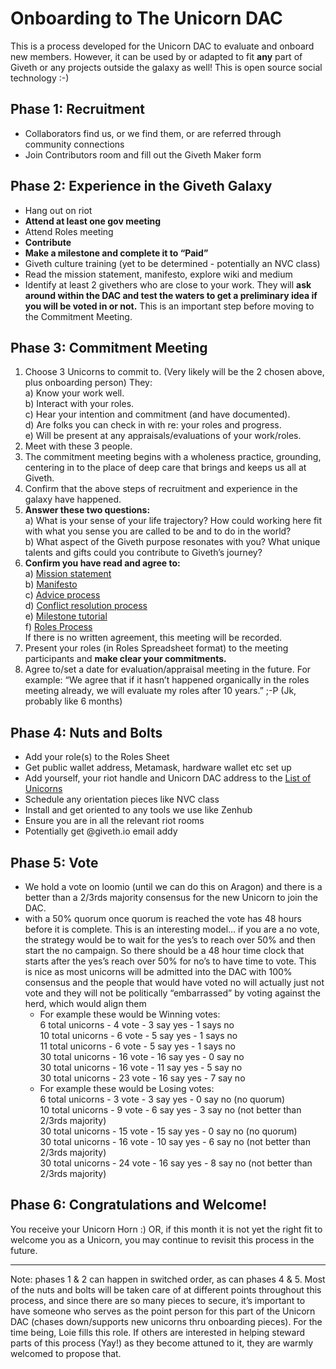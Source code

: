 # **Onboarding to The Unicorn DAC**

This is a process developed for the Unicorn DAC to evaluate and onboard new members. However, it can be used by or adapted to fit **any** part of Giveth or any projects outside the galaxy as well! This is open source social technology :-)  

## Phase 1: Recruitment
- Collaborators find us, or we find them, or are referred through community connections
- Join Contributors room and fill out the Giveth Maker form

## Phase 2: Experience in the Giveth Galaxy
- Hang out on riot
- **Attend at least one gov meeting**
- Attend Roles meeting
- **Contribute**
- **Make a milestone and complete it to “Paid”**
- Giveth culture training (yet to be determined - potentially an NVC class)
- Read the mission statement, manifesto, explore wiki and medium
- Identify at least 2 givethers who are close to your work. They will **ask around within the DAC and test the waters to get a preliminary idea if you will be voted in or not.** This is an important step before moving to the Commitment Meeting. 

## Phase 3: Commitment Meeting
1. Choose 3 Unicorns to commit to. (Very likely will be the 2 chosen above, plus onboarding person) They: <br>
a) Know your work well. <br>
b) Interact with your roles. <br>
c) Hear your intention and commitment (and have documented). <br>
d) Are folks you can check in with re: your roles and progress. <br>
e) Will be present at any appraisals/evaluations of your work/roles. <br>
2. Meet with these 3 people. 
3. The commitment meeting begins with a wholeness practice, grounding, centering in to the place of deep care that brings and keeps us all at Giveth.
4. Confirm that the above steps of recruitment and experience in the galaxy have happened. 
5. **Answer these two questions:** <br>
a) What is your sense of your life trajectory? How could working here fit with what you sense you are called to be and to do in the world? <br>
b) What aspect of the Giveth purpose resonates with you? What unique talents and gifts could you contribute to Giveth’s journey? <br>
6. **Confirm you have read and agree to:** <br>
a) [Mission statement](https://docs.google.com/document/d/1NbdshyZEATW0N7C5_lYIozodvwe8F7pPn5SZfDOKG1Q/edit?usp=sharing) <br>
b) [Manifesto](https://medium.com/giveth/giveth-masterpiece-manifesto-19649c57c6aa) <br>
c) [Advice process](https://wiki.giveth.io/policy/advice-process/) <br>
d) [Conflict resolution process](https://wiki.giveth.io/policy/conflict-res/) <br>
e) [Milestone tutorial](https://wiki.giveth.io/tutorials/milestones/) <br>
f) [Roles Process](https://wiki.giveth.io/policy/roles/) <br>
	If there is no written agreement, this meeting will be recorded.
7. Present your roles (in Roles Spreadsheet format) to the meeting participants and **make clear your commitments.**
8. Agree to/set a date for evaluation/appraisal meeting in the future. For example: “We agree that if it hasn’t happened organically in the roles meeting already, we will evaluate my roles after 10 years.” ;-P (Jk, probably like 6 months)

## Phase 4:  Nuts and Bolts
- Add your role(s) to the Roles Sheet
- Get public wallet address, Metamask, hardware wallet etc set up
- Add yourself, your riot handle and Unicorn DAC address to the [List of Unicorns](https://github.com/Giveth/giveth-wiki/blob/master/wiki/dac/team-organisation.md#unicorn-dac)
- Schedule any orientation pieces like NVC class
- Install and get oriented to any tools we use like Zenhub
- Ensure you are in all the relevant riot rooms
- Potentially get @giveth.io email addy

## Phase 5: Vote
- We hold a vote on loomio (until we can do this on Aragon) and there is a better than a 2/3rds majority consensus for the new Unicorn to join the DAC.
 - with a 50% quorum once quorum is reached the vote has 48 hours before it is complete.
This is an interesting model… if you are a no vote, the strategy would be to wait for the yes’s to reach over 50% and then start the no campaign. So there should be a 48 hour time clock that starts after the yes’s reach over 50% for no’s to have time to vote. 
This is nice as most unicorns will be admitted into the DAC with 100% consensus and the people that would have voted no will actually just not vote and they will not be politically “embarrassed” by voting against the herd, which would align them  <br>
    - For example these would be Winning votes: <br>
      6 total unicorns - 4 vote - 3 say yes - 1 says no <br>
      10 total unicorns - 6 vote - 5 say yes - 1 says no <br>
      11 total unicorns - 6 vote - 5 say yes - 1 says no <br>
      30 total unicorns - 16 vote - 16 say yes - 0 say no <br>
      30 total unicorns - 16 vote - 11 say yes - 5 say no <br>
      30 total unicorns - 23 vote - 16 say yes - 7 say no <br>
    - For example these would be Losing votes: <br>
      6 total unicorns - 3 vote - 3 say yes - 0 say no (no quorum) <br> 
      10 total unicorns - 9 vote - 6 say yes - 3 say no (not better than 2/3rds majority) <br>
      30 total unicorns - 15 vote - 15 say yes - 0 say no (no quorum) <br>
      30 total unicorns - 16 vote - 10 say yes - 6 say no (not better than 2/3rds majority) <br>
      30 total unicorns - 24 vote - 16 say yes - 8 say no (not better than 2/3rds majority) <br>

## Phase 6: Congratulations and Welcome! 
You receive your Unicorn Horn :) OR,  if this month it is not yet the right fit to welcome you as a Unicorn, you may continue to revisit this process in the future. 


---------

Note: phases 1 & 2 can happen in switched order, as can phases 4 & 5. Most of the nuts and bolts will be taken care of at different points throughout this process, and since there are so many pieces to secure, it’s important to have someone who serves as the point person for this part of the Unicorn DAC (chases down/supports new unicorns thru onboarding pieces). For the time being, Loie fills this role. If others are interested in helping steward parts of this process (Yay!) as they become attuned to it, they are warmly welcomed to propose that. 
